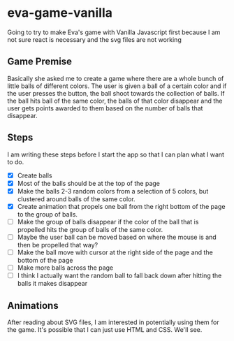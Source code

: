 # eva-game-vanilla

Going to try to make Eva's game with Vanilla Javascript first because I am not sure react is necessary and the svg files are not working

## Game Premise

Basically she asked me to create a game where there are a whole bunch of little balls of different colors. The user is given a ball of a certain color and if the user presses the button, the ball shoot towards the collection of balls. If the ball hits ball of the same color, the balls of that color disappear and the user gets points awarded to them based on the number of balls that disappear.

## Steps

I am writing these steps before I start the app so that I can plan what I want to do.

- [x] Create balls
- [x] Most of the balls should be at the top of the page
- [x] Make the balls 2-3 random colors from a selection of 5 colors, but clustered around balls of the same color.
- [x] Create animation that propels one ball from the right bottom of the page to the group of balls.
- [ ] Make the group of balls disappear if the color of the ball that is propelled hits the group of balls of the same color.
- [ ] Maybe the user ball can be moved based on where the mouse is and then be propelled that way?
- [ ] Make the ball move with cursor at the right side of the page and the bottom of the page
- [ ] Make more balls across the page
- [ ] I think I actually want the random ball to fall back down after hitting the balls it makes disappear

## Animations

After reading about SVG files, I am interested in potentially using them for the game.
It's possible that I can just use HTML and CSS. We'll see.
